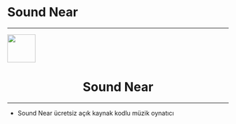 # Sound Near
<hr>
<img src='https://raw.githubusercontent.com/Muhammedska/Sound_Near/main/Logo.png' width='64px'>
<h1 align='center' color='red'>Sound Near</h1>
<hr>
<ul>
  <li>Sound Near ücretsiz açık kaynak kodlu müzik oynatıcı</li>
</ul>
